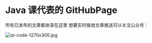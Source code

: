 # Java 课代表的 GitHubPage
所有已发布的文章都收录在这里
想要实时接收文章推送可以关注公众号：

![qr-code-1270x300.jpg](https://zhengxl5566.github.io/img/java-helper/qr-code-1270x300.jpg)
